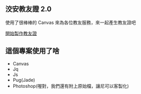 ## 洨安教友證 2.0
使用了很棒棒的 Canvas 來為各位教友服務，來一起產生教友證吧

[開始製作教友證](https://gnehs.github.io/Sealed/xiaoan_jiao_you_zheng/index.html)

## 這個專案使用了啥
- Canvas
- Jq
- Js
- Pug(Jade)
- Photoshop(喔對，我們還有附上原始檔，讓尼可以客製化)
